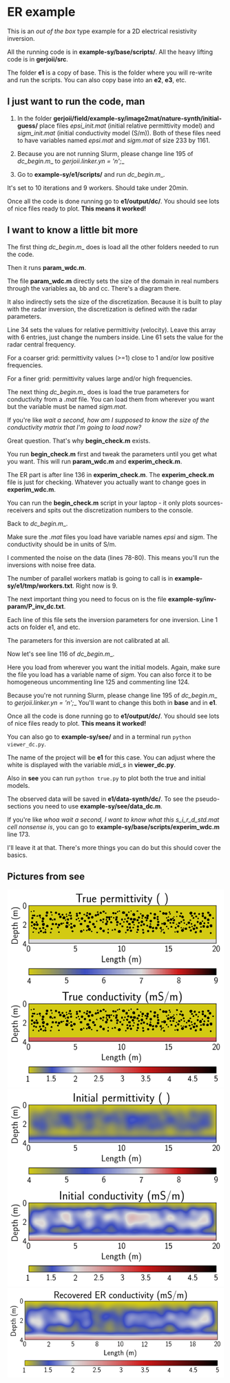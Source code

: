 # ER example

This is an _out of the box_ type example for a 2D electrical resistivity inversion.

All the running code is in __example-sy/base/scripts/__. All the heavy lifting code is in __gerjoii/src__.

The folder __e1__ is a copy of base. This is the folder where you will re-write and run the scripts. You can also copy base into an __e2__, __e3__, etc.

## I just want to run the code, man

1. In the folder __gerjoii/field/example-sy/image2mat/nature-synth/initial-guess/__ place files _epsi_init.mat_ (initial relative permittivity model) and _sigm_init.mat_ (initial conductivity model (S/m)). Both of these files need to have variables named _epsi.mat_ and _sigm.mat_ of size 233 by 1161.

2. Because you are not running Slurm, please change line 195 of __dc_begin_.m__ to __gerjoii_.linker.yn = 'n';__

3. Go to __example-sy/e1/scripts/__ and run __dc_begin_.m__.

It's set to 10 iterations and 9 workers. Should take under 20min.

Once all the code is done running go to __e1/output/dc/__. You should see lots of nice files ready to plot. __This means it worked!__

## I want to know a little bit more

The first thing __dc_begin_.m__ does is load all the other folders needed to run the code.

Then it runs __param_wdc.m__.

The file __param_wdc.m__ directly sets the size of the domain in real numbers through the variables aa, bb and cc. There's a diagram there.

It also indirectly sets the size of the discretization. Because it is built to play with the radar inversion, the discretization is defined with the radar parameters.

Line 34 sets the values for relative permittivity (velocity). Leave this array with 6 entries, just change the numbers inside. Line 61 sets the value for the radar central frequency.

For a coarser grid: permittivity values (>=1) close to 1 and/or low positive frequencies.

For a finer grid: permittivity values large and/or high frequencies.

The next thing __dc_begin_.m__ does is load the true parameters for conductivity from a _.mat_ file. You can load them from wherever you want but the variable must be named _sigm.mat_.

If you're like _wait a second, how am I supposed to know the size of the conductivity matrix that I'm going to load now?_ 

Great question. That's why __begin_check.m__ exists. 

You run __begin_check.m__ first and tweak the parameters until you get what you want. This will run __param_wdc.m__ and __experim_check.m__.

The ER part is after line 136 in __experim_check.m__. The __experim_check.m__ file is just for checking. Whatever you actually want to change goes in __experim_wdc.m__. 

You can run the __begin_check.m__ script in your laptop - it only plots sources-receivers and spits out the discretization numbers to the console.

Back to __dc_begin_.m__.

Make sure the _.mat_ files you load have variable names _epsi_ and _sigm_. The conductivity should be in units of S/m.

I commented the noise on the data (lines 78-80). This means you'll run the inversions with noise free data.

The number of parallel workers matlab is going to call is in __example-sy/e1/tmp/workers.txt__. Right now is 9.

The next important thing you need to focus on is the file __example-sy/inv-param/P_inv_dc.txt__. 

Each line of this file sets the inversion parameters for one inversion. Line 1 acts on folder e1, and etc.

The parameters for this inversion are not calibrated at all.

Now let's see line 116 of __dc_begin_.m__. 

Here you load from wherever you want the initial models. Again, make sure the file you load has a variable name of _sigm_. You can also force it to be homogeneous uncommenting line 125 and commenting line 124.

Because you're not running Slurm, please change line 195 of __dc_begin_.m__ to __gerjoii_.linker.yn = 'n';__
You'll want to change this both in __base__ and in __e1__.

Once all the code is done running go to __e1/output/dc/__. You should see lots of nice files ready to plot. __This means it worked!__

You can also go to __example-sy/see/__ and in a terminal run ```python viewer_dc.py```. 

The name of the project will be __e1__ for this case. You can adjust where the white is displayed with the variable _midi_s_ in __viewer_dc.py__.

Also in __see__ you can run ```python true.py``` to plot both the true and initial models.

The observed data will be saved in __e1/data-synth/dc/__. To see the pseudo-sections you need to use __example-sy/see/data_dc.m__.

If you're like _whoa wait a second, I want to know what this s_i_r_d_std.mat cell nonsense is_, you can go to __example-sy/base/scripts/experim_wdc.m__ line 173.

I'll leave it at that. There's more things you can do but this should cover the basics. 

## Pictures from __see__

[![](../../docs/manuals/about/example-sy-true.jpg)](./)
[![](../../docs/manuals/about/example-sy-initial.jpg)](./)
[![](../../docs/manuals/about/dc-e1.jpg)](./)